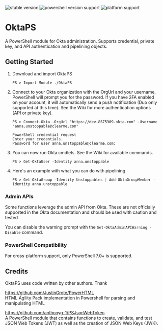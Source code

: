 ![stable version](https://img.shields.io/badge/development-0.1.0-orange)
![powershell version support](https://img.shields.io/badge/powershell-%3E%3D%207.0.0-blue)
![platform support](https://img.shields.io/badge/platform-windows%20%7C%20macos-lightgrey)

# OktaPS
A PowerShell module for Okta administration. Supports credential, private key, and API authentication and pipelining objects.

## Getting Started
1. Download and import OktaPS
    ```pwsh
    PS > Import-Module ./OktaPS
    ```
2. Connect to your Okta organization with the OrgUrl and your username, PowerShell will prompt you for the password. If you have 2FA enabled on your account, it will automatically send a push notification (Duo only supported at this time). See the Wiki for more authentication options (API or private key).
    ```pwsh
    PS > Connect-Okta -OrgUrl "https://dev-8675309.okta.com" -Username "anna.unstoppable@clearme.com"

    PowerShell credential request
    Enter your credentials.
    Password for user anna.unstoppable@clearme.com: 
    ```
3. You can now run Okta cmdlets. See the Wiki for available commands.
    ```pwsh
    PS > Get-OktaUser -Identity anna.unstoppable
    ```

4. Here's an example with what you can do with pipelining
    ```pwsh
    PS > Get-OktaGroup -Identity Unstoppables | Add-OktaGroupMember -Identity anna.unstoppable
    ```

### Admin APIs
Some functions leverage the admin API from Okta. These are not officially supported in the Okta documentation and should be used with caution and tested

You can disable the warning prompt with the `Set-OktaAdminAPIWarning -Disable` command. 

### PowerShell Compatibility
For cross-platform support, only PowerShell 7.0+ is supported.

## Credits
OktaPS uses code written by other authors. Thank 

https://github.com/JustinGrote/PowerHTML  
HTML Agility Pack implementation in Powershell for parsing and manipulating HTML

https://github.com/anthonyg-1/PSJsonWebToken  
A PowerShell module that contains functions to create, validate, and test JSON Web Tokens (JWT) as well as the creation of JSON Web Keys (JWK).